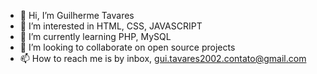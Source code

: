- 👋 Hi, I’m Guilherme Tavares
- 👀 I’m interested in HTML, CSS, JAVASCRIPT
- 🌱 I’m currently learning PHP, MySQL
- 💞️ I’m looking to collaborate on open source projects
- 📫 How to reach me is by inbox, gui.tavares2002.contato@gmail.com

<!---
guilherme-tavares-py/guilherme-tavares-py is a ✨ special ✨ repository because its `README.md` (this file) appears on your GitHub profile.
You can click the Preview link to take a look at your changes.
--->
